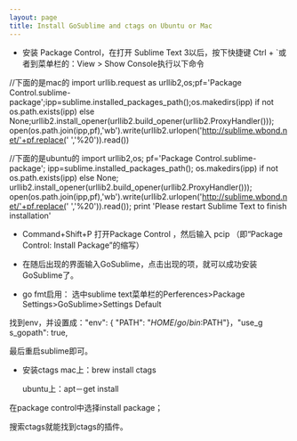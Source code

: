 ```yaml
---
layout: page
title: Install GoSublime and ctags on Ubuntu or Mac
---
```

 
 
+ 安装 Package Control，在打开 Sublime Text 3以后，按下快捷键 Ctrl + `或者到菜单栏的：View > Show Console执行以下命令

//下面的是mac的
import urllib.request as urllib2,os;pf='Package Control.sublime-package';ipp=sublime.installed_packages_path();os.makedirs(ipp) if not os.path.exists(ipp) else None;urllib2.install_opener(urllib2.build_opener(urllib2.ProxyHandler())); open(os.path.join(ipp,pf),'wb').write(urllib2.urlopen('http://sublime.wbond.net/'+pf.replace(' ','%20')).read())

//下面的是ubuntu的
import urllib2,os; pf='Package Control.sublime-package'; ipp=sublime.installed_packages_path(); os.makedirs(ipp) if not os.path.exists(ipp) else None; urllib2.install_opener(urllib2.build_opener(urllib2.ProxyHandler())); open(os.path.join(ipp,pf),'wb').write(urllib2.urlopen('http://sublime.wbond.net/'+pf.replace(' ','%20')).read()); print 'Please restart Sublime Text to finish installation'

+ Command+Shift+P 打开Package Control ，然后输入 pcip （即“Package Control: Install Package”的缩写）

+ 在随后出现的界面输入GoSublime，点击出现的项，就可以成功安装GoSublime了。

+ go fmt启用：
选中sublime text菜单栏的Perferences>Package Settings>GoSublime>Settings Default

找到env，并设置成："env": { "PATH": "$HOME/go/bin:$PATH"}，"use_g     s_gopath": true,

最后重启sublime即可。
+ 安装ctags
	mac上：brew install ctags
    
    ubuntu上：apt－get install
    
在package control中选择install package；

搜索ctags就能找到ctags的插件。